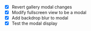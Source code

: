 - [x] Revert gallery modal changes
- [x] Modify fullscreen view to be a modal
- [x] Add backdrop blur to modal
- [x] Test the modal display

